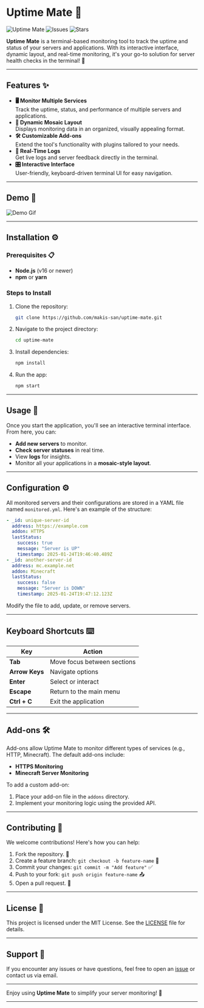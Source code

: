 # Uptime Mate 🚀

![Uptime Mate](https://img.shields.io/github/license/makis-san/uptime-mate) ![Issues](https://img.shields.io/github/issues/makis-san/uptime-mate) ![Stars](https://img.shields.io/github/stars/makis-san/uptime-mate)

**Uptime Mate** is a terminal-based monitoring tool to track the uptime and status of your servers and applications. With its interactive interface, dynamic layout, and real-time monitoring, it's your go-to solution for server health checks in the terminal! 🌟

---

## Features ✨

- **🖥 Monitor Multiple Services**  
  Track the uptime, status, and performance of multiple servers and applications.
- **🧩 Dynamic Mosaic Layout**  
  Displays monitoring data in an organized, visually appealing format.
- **🛠 Customizable Add-ons**  
  Extend the tool's functionality with plugins tailored to your needs.
- **📜 Real-Time Logs**  
  Get live logs and server feedback directly in the terminal.
- **🎛 Interactive Interface**  
  User-friendly, keyboard-driven terminal UI for easy navigation.

---

## Demo 🎥

![Demo Gif](https://github.com/makis-san/uptime-mate/raw/main/assets/demo.gif)

---

## Installation ⚙️

### Prerequisites 📋

- **Node.js** (v16 or newer)
- **npm** or **yarn**

### Steps to Install

1. Clone the repository:
   ```bash
   git clone https://github.com/makis-san/uptime-mate.git
   ```
2. Navigate to the project directory:
   ```bash
   cd uptime-mate
   ```
3. Install dependencies:
   ```bash
   npm install
   ```
4. Run the app:
   ```bash
   npm start
   ```

---

## Usage 🚀

Once you start the application, you'll see an interactive terminal interface. From here, you can:

- **Add new servers** to monitor.
- **Check server statuses** in real time.
- View **logs** for insights.
- Monitor all your applications in a **mosaic-style layout**.

---

## Configuration ⚙️

All monitored servers and their configurations are stored in a YAML file named `monitored.yml`. Here's an example of the structure:

```yaml
- _id: unique-server-id
  address: https://example.com
  addon: HTTPS
  lastStatus:
    success: true
    message: "Server is UP"
    timestamp: 2025-01-24T19:46:40.489Z
- _id: another-server-id
  address: mc.example.net
  addon: Minecraft
  lastStatus:
    success: false
    message: "Server is DOWN"
    timestamp: 2025-01-24T19:47:12.123Z
```

Modify the file to add, update, or remove servers.

---

## Keyboard Shortcuts ⌨️

| Key            | Action                      |
| -------------- | --------------------------- |
| **Tab**        | Move focus between sections |
| **Arrow Keys** | Navigate options            |
| **Enter**      | Select or interact          |
| **Escape**     | Return to the main menu     |
| **Ctrl + C**   | Exit the application        |

---

## Add-ons 🛠

Add-ons allow Uptime Mate to monitor different types of services (e.g., HTTP, Minecraft). The default add-ons include:

- **HTTPS Monitoring**
- **Minecraft Server Monitoring**

To add a custom add-on:

1. Place your add-on file in the `addons` directory.
2. Implement your monitoring logic using the provided API.

---

## Contributing 🤝

We welcome contributions! Here's how you can help:

1. Fork the repository. 🍴
2. Create a feature branch: `git checkout -b feature-name` 🚀
3. Commit your changes: `git commit -m "Add feature"` ✅
4. Push to your fork: `git push origin feature-name` 📤
5. Open a pull request. 📨

---

## License 📜

This project is licensed under the MIT License. See the [LICENSE](LICENSE) file for details.

---

## Support 💬

If you encounter any issues or have questions, feel free to open an [issue](https://github.com/makis-san/uptime-mate/issues) or contact us via email.

---

Enjoy using **Uptime Mate** to simplify your server monitoring! 🎉

---
